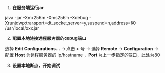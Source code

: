 1. **在服务端运行jar**

java -jar -Xmx256m -Xms256m -Xdebug -Xrunjdwp:transport=dt_socket,server=y,suspend=n,address=80 /usr/local/xxx.jar

2. **配置本地连接远程服务器的debug端口**

选择 **Edit Configurations…**  -> 点击 **+** 号 -> 选择 **Remote** -> **Configuration** -> 配置 **Host** 为远程服务器的 ip/hostname ，**Port** 为上一步指定的端口，此处为80

3. **设置本地断点，开始调试**
